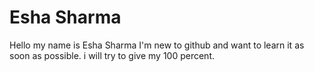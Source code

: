 # Esha Sharma

Hello my name is Esha Sharma
I'm new to github and want to learn it as soon as possible.
i will try to give my 100 percent.

